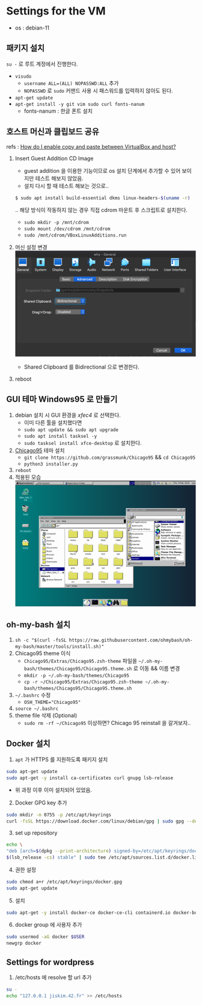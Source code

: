 # Settings for the VM
- os : debian-11
## 패키지 설치
`su -` 로 루트 계정에서 진행한다.
- `visudo`
  - `username ALL=(ALL) NOPASSWD:ALL` 추가
  - `NOPASSWD` 로 `sudo` 커맨드 사용 시 패스워드를 입력하지 않아도 된다.
- `apt-get update`
- `apt-get install -y git vim sudo curl fonts-nanum`
  - fonts-nanum : 한글 폰트 설치

## 호스트 머신과 클립보드 공유

refs : [How do I enable copy and paste between VirtualBox and host?](https://linuxhint.com/enable-copy-paste-virtualbox-host/)

1. Insert Guest Addition CD Image
    - guest addition 을 이용한 기능이므로 os 설치 단계에서 추가할 수 있어 보이지만 테스트 해보지 않았음.
    - 설치 다시 할 때 테스트 해보는 것으로..

    ```bash
    $ sudo apt install build-essential dkms linux-headers-$(uname -r)
    ```
    .. 해당 방식이 작동하지 않는 경우 직접 cdrom 마운트 후 스크립트로 설치한다.
    - `sudo mkdir -p /mnt/cdrom`
    - `sudo mount /dev/cdrom /mnt/cdrom`
    - `sudo /mnt/cdrom/VBoxLinuxAdditions.run`
2. 머신 설정 변경
    ![img](./pics/clipboard_sharing.png)
    - Shared Clipboard 를 Bidirectional 으로 변경한다.
3. reboot

## GUI 테마 Windows95 로 만들기
1. debian 설치 시 GUI 환경을 _xfec4_ 로 선택한다.
    - 이미 다른 툴을 설치했다면
    - `sudo apt update && sudo apt upgrade`
    - `sudo apt install tasksel -y`
    - `sudo tasksel install xfce-desktop` 로 설치한다.
2. [Chicago95](https://github.com/grassmunk/Chicago95) 테마 설치
    - `git clone https://github.com/grassmunk/Chicago95` && `cd Chicago95`
    - `python3 installer.py`
3. `reboot`
4. 적용된 모습
    ![img](./pics/debian95.png)
## oh-my-bash 설치
1. `sh -c "$(curl -fsSL https://raw.githubusercontent.com/ohmybash/oh-my-bash/master/tools/install.sh)"`
2. Chicago95 theme 이식
    - `Chicago95/Extras/Chicago95.zsh-theme` 파일을 `~/.oh-my-bash/themes/Chicago95/Chicago95.theme.sh` 로 이동 && 이름 변경
    - `mkdir -p ~/.oh-my-bash/themes/Chicago95`
    - `cp -r ~/Chicago95/Extras/Chicago95.zsh-theme ~/.oh-my-bash/themes/Chicago95/Chicago95.theme.sh`
3. `~/.bashrc` 수정
    - `OSH_THEME="Chicago95"`
4. `source ~/.bashrc`
5. theme file 삭제 (Optional)
    - `sudo rm -rf ~/Chicago95`
이상하면? Chicago 95 reinstall 을 갈겨보자..

## Docker 설치
1. `apt` 가 HTTPS 를 지원하도록 패키지 설치
``` bash
sudo apt-get update
sudo apt-get -y install ca-certificates curl gnupg lsb-release
```
- 위 과정 이후 이미 설치되어 있었음.

2. Docker GPG key 추가
``` bash
sudo mkdir -m 0755 -p /etc/apt/keyrings
curl -fsSL https://download.docker.com/linux/debian/gpg | sudo gpg --dearmor -o /etc/apt/keyrings/docker.gpg
```

3. set up repository
``` bash
echo \
"deb [arch=$(dpkg --print-architecture) signed-by=/etc/apt/keyrings/docker.gpg] https://download.docker.com/linux/debian \
$(lsb_release -cs) stable" | sudo tee /etc/apt/sources.list.d/docker.list > /dev/null`
```
4. 권한 설정
``` bash
sudo chmod a+r /etc/apt/keyrings/docker.gpg
sudo apt-get update
```

5. 설치
``` bash
sudo apt-get -y install docker-ce docker-ce-cli containerd.io docker-buildx-plugin docker-compose-plugin
```

6. docker group 에 사용자 추가
``` bash
sudo usermod -aG docker $USER
newgrp docker
```
## Settings for wordpress

1. /etc/hosts 에 resolve 할 url 추가
``` bash
su -
echo "127.0.0.1 jiskim.42.fr" >> /etc/hosts
```
